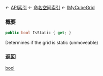 ← [API索引](Api-Index) ← [命名空间索引](Namespace-Index) ← [IMyCubeGrid](VRage.Game.ModAPI.Ingame.IMyCubeGrid)

### 概要

```csharp
public bool IsStatic { get; }
```

Determines if the grid is static (unmoveable)

### 返回

[bool](https://docs.microsoft.com/en-us/dotnet/api/System.Boolean?view=netframework-4.6)

